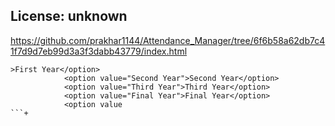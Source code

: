 ## License: unknown
https://github.com/prakhar1144/Attendance_Manager/tree/6f6b58a62db7c41f7d9d7eb99d3a3f3dabb43779/index.html

```
>First Year</option>
            <option value="Second Year">Second Year</option>
            <option value="Third Year">Third Year</option>
            <option value="Final Year">Final Year</option>
            <option value
```+